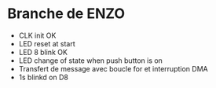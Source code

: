 # Branche de ENZO

* CLK init OK
* LED reset at start
* LED 8 blink OK
* LED change of state when push button is on
* Transfert de message avec boucle for et interruption DMA
* 1s blinkd on D8
